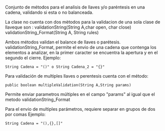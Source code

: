 Conjunto de métodos para el analisis de llaves y/o paréntesis en una cadena, validando si esta o no balanceada.

La clase no cuenta con dos mètodos para la validacion de una sola clase de llaveque son : 
	validationString(String A,char open, char close)
	validationString_Format(String A, String rules)

Ambos métodos validan el balance de llaves o parétesis.
validationString_Format, permite el envio de una cadena que contenga los elementos a analizar, en la primer caracter se encuentra la apertura y en el segundo el cierre.
	Ejemplo:
	
	String Cadena = "()" o String Cadena_2 = "{}"

Para validación de multiples llaves o perentesis cuenta con el método:

	public boolean multipleValidation(String A,String params)

Permite enviar parametros múltiples en el campo "params" al igual que el metodo validationString_Format

Para el envio de multiples parámetros, requiere separar en grupos de dos por comas
	Ejemplo:
	
	String Cadena = "(),{},[]"



